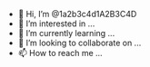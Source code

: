 - 👋 Hi, I’m @1a2b3c4d1A2B3C4D
- 👀 I’m interested in ...
- 🌱 I’m currently learning ...
- 💞️ I’m looking to collaborate on ...
- 📫 How to reach me ...

<!---
1a2b3c4d1A2B3C4D/1a2b3c4d1A2B3C4D is a ✨ special ✨ repository because its `README.md` (this file) appears on your GitHub profile.
You can click the Preview link to take a look at your changes.
--->
